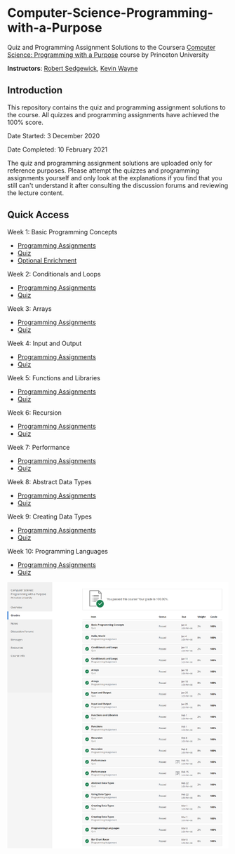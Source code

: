 # Computer-Science-Programming-with-a-Purpose
Quiz and Programming Assignment Solutions to the Coursera [Computer Science: Programming with a Purpose](https://www.coursera.org/learn/cs-programming-java) course by Princeton University

**Instructors**: [Robert Sedgewick](https://www.coursera.org/instructor/~250165), [Kevin Wayne](https://www.coursera.org/instructor/~246867)

## Introduction
This repository contains the quiz and programming assignment solutions to the course. All quizzes and programming assignments have achieved the 100% score.

Date Started: 3 December 2020

Date Completed: 10 February 2021

The quiz and programming assignment solutions are uploaded only for reference purposes. Please attempt the quizzes and programming assignments yourself and only look at the explanations if you find that you still can't understand it after consulting the discussion forums and reviewing the lecture content.

## Quick Access
Week 1: Basic Programming Concepts
* [Programming Assignments](https://github.com/liuhh02/Computer-Science-Programming-with-a-Purpose/tree/main/Week%201)
* [Quiz](https://github.com/liuhh02/Computer-Science-Programming-with-a-Purpose/blob/main/Week%201/Quiz%201%20-%20Basic%20Programming%20Concepts.png)
* [Optional Enrichment](https://github.com/liuhh02/Computer-Science-Programming-with-a-Purpose/tree/main/Week%201/Optional%20Enrichment)

Week 2: Conditionals and Loops
* [Programming Assignments](https://github.com/liuhh02/Computer-Science-Programming-with-a-Purpose/tree/main/Week%202)
* [Quiz](https://github.com/liuhh02/Computer-Science-Programming-with-a-Purpose/blob/main/Week%202/Quiz%202%20-%20Conditionals%20and%20Loops.png)

Week 3: Arrays
* [Programming Assignments](https://github.com/liuhh02/Computer-Science-Programming-with-a-Purpose/tree/main/Week%203)
* [Quiz](https://github.com/liuhh02/Computer-Science-Programming-with-a-Purpose/blob/main/Week%203/Quiz%203%20-%20Arrays.png)

Week 4: Input and Output
* [Programming Assignments](https://github.com/liuhh02/Computer-Science-Programming-with-a-Purpose/tree/main/Week%204)
* [Quiz](https://github.com/liuhh02/Computer-Science-Programming-with-a-Purpose/blob/main/Week%204/Quiz%204%20-%20Input%20and%20Output.png)

Week 5: Functions and Libraries
* [Programming Assignments](https://github.com/liuhh02/Computer-Science-Programming-with-a-Purpose/tree/main/Week%205)
* [Quiz](https://github.com/liuhh02/Computer-Science-Programming-with-a-Purpose/blob/main/Week%205/Quiz%205%20-%20Functions%20and%20Libraries.png)

Week 6: Recursion
* [Programming Assignments](https://github.com/liuhh02/Computer-Science-Programming-with-a-Purpose/tree/main/Week%206)
* [Quiz](https://github.com/liuhh02/Computer-Science-Programming-with-a-Purpose/blob/main/Week%206/Quiz%206%20-%20Recursion.png)

Week 7: Performance
* [Programming Assignments](https://github.com/liuhh02/Computer-Science-Programming-with-a-Purpose/tree/main/Week%207)
* [Quiz](https://github.com/liuhh02/Computer-Science-Programming-with-a-Purpose/blob/main/Week%207/Quiz%207%20-%20Performance.png)

Week 8: Abstract Data Types
* [Programming Assignments](https://github.com/liuhh02/Computer-Science-Programming-with-a-Purpose/tree/main/Week%208)
* [Quiz](https://github.com/liuhh02/Computer-Science-Programming-with-a-Purpose/blob/main/Week%208/Quiz%208%20-%20Abstract%20Data%20Types.png)

Week 9: Creating Data Types
* [Programming Assignments](https://github.com/liuhh02/Computer-Science-Programming-with-a-Purpose/tree/main/Week%209)
* [Quiz](https://github.com/liuhh02/Computer-Science-Programming-with-a-Purpose/blob/main/Week%209/Quiz%209%20-%20Creating%20Data%20Types.png)

Week 10: Programming Languages
* [Programming Assignments](https://github.com/liuhh02/Computer-Science-Programming-with-a-Purpose/tree/main/Week%2010)
* [Quiz](https://github.com/liuhh02/Computer-Science-Programming-with-a-Purpose/blob/main/Week%2010/Quiz%2010%20-%20Programming%20Languages.png)

![Grades](Grades.png)
